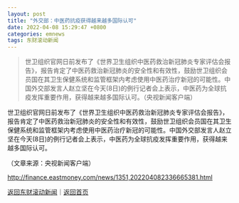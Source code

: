```yaml
---
layout: post
title: "外交部：中医药抗疫获得越来越多国际认可"
date: 2022-04-08 15:29:47 +0800
categories: emnews
tags: 东财滚动新闻
---
```

> 世卫组织官网日前发布了《世界卫生组织中医药救治新冠肺炎专家评估会报告》，报告肯定了中医药救治新冠肺炎的安全性和有效性，鼓励世卫组织会员国在其卫生保健系统和监管框架内考虑使用中医药治疗新冠的可能性。中国外交部发言人赵立坚在今天(8日)的例行记者会上表示，中医药为全球抗疫发挥重要作用，获得越来越多国际认可。（央视新闻客户端）

<p>世卫组织官网日前发布了《世界卫生组织中医药救治新冠肺炎专家评估会报告》，报告肯定了中医药救治新冠肺炎的安全性和有效性，鼓励世卫组织会员国在其卫生保健系统和监管框架内考虑使用中医药治疗新冠的可能性。中国外交部发言人赵立坚在今天(8日)的例行记者会上表示，中医药为全球抗疫发挥重要作用，获得越来越多国际认可。</p><p class="em_media">（文章来源：央视新闻客户端）</p>

<http://finance.eastmoney.com/news/1351,202204082336665381.html>

[返回东财滚动新闻](//finews.withounder.com/emnews/)｜[返回首页](//finews.withounder.com/)